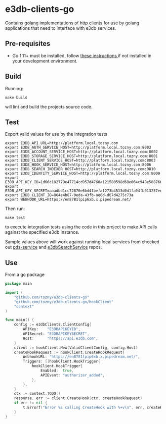 # e3db-clients-go
Contains golang implementations of http clients for use by golang applications that need to interface with e3db services.

## Pre-requisites
* Go 1.11+ must be installed, follow [these instructions ](https://golang.org/doc/install) if not installed in your development environment.

## Build
Running:
```
make build
```
will lint and build the projects source code.

## Test
Export valid values for use by the integration tests

```
export E3DB_API_URL=http://platform.local.tozny.com
export E3DB_AUTH_SERVICE_HOST=http://platform.local.tozny.com:8003
export E3DB_ACCOUNT_SERVICE_HOST=http://platform.local.tozny.com:8002
export E3DB_STORAGE_SERVICE_HOST=http://platform.local.tozny.com:8001
export E3DB_CLIENT_SERVICE_HOST=http://platform.local.tozny.com:8003
export E3DB_HOOK_SERVICE_HOST=http://platform.local.tozny.com:8006
export E3DB_SEARCH_INDEXER_HOST=http://platform.local.tozny.com:9010
export E3DB_IDENTITY_SERVICE_HOST=http://platform.local.tozny.com:8009
export E3DB_API_KEY_ID=1d66c182779e47714cd957d4760a121580598d68e064c948e5887662c197538b
export E3DB_API_KEY_SECRET=aaadbd1cc72870e6bd41befa1273b4513d0d1fa04fb913257eec6158b6a35d75
export E3DB_CLIENT_ID=864e4b87-9eda-43fb-ae6d-d07d4275c73a
export WEBHOOK_URL=https://en8781lpip6xb.x.pipedream.net/
```
Then run:
```
make test
```
to execute integration tests using the code in this project to make API calls against the specified e3db instance.

Sample values above will work against running local services from checked out [pds-service](https://github.com/tozny/pds-service) and [e3dbSearchService](https://github.com/tozny/e3dbSearchService) repos.

## Use

From a go package

```go
package main

import (
    "github.com/tozny/e3db-clients-go"
    "github.com/tozny/e3db-clients-go/hookClient"
    "context"
)

func main() {
    config := e3dbClients.ClientConfig{
        APIKey:    "E3DBAPIKEYID",
        APISecret: "E3DBAPIKEYSECRET",
        Host:      "https://api.e3db.com",
    }
    client := hookClient.New(ValidClientConfig, config.Host)
    createHookRequest := hookClient.CreateHookRequest{
        WebhookURL: "https://en8781lpip6xb.x.pipedream.net/",
        Triggers: []hookClient.HookTrigger{
            hookClient.HookTrigger{
                Enabled:  true,
                APIEvent: "authorizer_added",
            },
        },
    }
    ctx := context.TODO()
    response, err := client.CreateHook(ctx, createHookRequest)
    if err != nil {
        t.Errorf("Error %s calling CreateHook with %+v\n", err, createHookRequest)
    }
}
```

